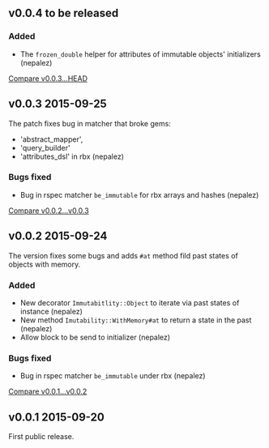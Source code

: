 ## v0.0.4 to be released

### Added

- The `frozen_double` helper for attributes of immutable objects' initializers (nepalez)

[Compare v0.0.3...HEAD](https://github.com/nepalez/immutability/compare/v0.0.3...HEAD)

## v0.0.3 2015-09-25

The patch fixes bug in matcher that broke gems:
- 'abstract_mapper',
- 'query_builder'
- 'attributes_dsl'
in rbx (nepalez)

### Bugs fixed

- Bug in rspec matcher `be_immutable` for rbx arrays and hashes (nepalez)

[Compare v0.0.2...v0.0.3](https://github.com/nepalez/immutability/compare/v0.0.2...v0.0.3)

## v0.0.2 2015-09-24

The version fixes some bugs and adds `#at` method fild past states of objects with memory.

### Added

- New decorator `Immutabitlity::Object` to iterate via past states of instance (nepalez)
- New method `Imutability::WithMemory#at` to return a state in the past (nepalez)
- Allow block to be send to initializer (nepalez)

### Bugs fixed

- Bug in rspec matcher `be_immutable` under rbx (nepalez)

[Compare v0.0.1...v0.0.2](https://github.com/nepalez/immutability/compare/v0.0.1...v0.0.2)

## v0.0.1 2015-09-20

First public release.
